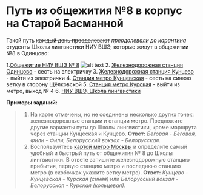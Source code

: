 # Путь из общежития №8 в корпус на Старой Басманной

Такой путь ~~каждый день преодолевают~~ *преодолевали до карантина* студенты Школы лингвистики НИУ ВШЭ, которые живут в общежитии №8 в Одинцово:

1.[Общежитие НИУ ВШЭ № 8](https://www.hse.ru/dormitory/3listnik/)
![alt text](https://www.hse.ru/pubs/share/direct/224124948.jpg)
2. [Железнодорожная станция Одинцово](https://ru.wikipedia.org/wiki/%D0%9E%D0%B4%D0%B8%D0%BD%D1%86%D0%BE%D0%B2%D0%BE_(%D1%81%D1%82%D0%B0%D0%BD%D1%86%D0%B8%D1%8F)) - сесть на электричку
3. [Железнодорожная станция Кунцево](https://ru.wikipedia.org/wiki/%D0%9A%D1%83%D0%BD%D1%86%D0%B5%D0%B2%D0%BE_I) - выйти из электрички
4. [Станция метро Кунцевская](https://ru.wikipedia.org/wiki/%D0%9A%D1%83%D0%BD%D1%86%D0%B5%D0%B2%D1%81%D0%BA%D0%B0%D1%8F_(%D1%81%D1%82%D0%B0%D0%BD%D1%86%D0%B8%D1%8F_%D0%BC%D0%B5%D1%82%D1%80%D0%BE,_%D0%90%D1%80%D0%B1%D0%B0%D1%82%D1%81%D0%BA%D0%BE-%D0%9F%D0%BE%D0%BA%D1%80%D0%BE%D0%B2%D1%81%D0%BA%D0%B0%D1%8F_%D0%B8_%D0%A4%D0%B8%D0%BB%D1%91%D0%B2%D1%81%D0%BA%D0%B0%D1%8F_%D0%BB%D0%B8%D0%BD%D0%B8%D0%B8)) - сесть на синюю ветку в сторону Щёлковской
5. [Станция метро Курская](https://ru.wikipedia.org/wiki/%D0%9A%D1%83%D1%80%D1%81%D0%BA%D0%B0%D1%8F_(%D1%81%D1%82%D0%B0%D0%BD%D1%86%D0%B8%D1%8F_%D0%BC%D0%B5%D1%82%D1%80%D0%BE,_%D0%90%D1%80%D0%B1%D0%B0%D1%82%D1%81%D0%BA%D0%BE-%D0%9F%D0%BE%D0%BA%D1%80%D0%BE%D0%B2%D1%81%D0%BA%D0%B0%D1%8F_%D0%BB%D0%B8%D0%BD%D0%B8%D1%8F)) - выйти из метро, выход № 4
6. [НИУ ВШЭ, Школа лингвистики](https://ling.hse.ru/howtogetthere)

__Примеры заданий:__
>1. На карте отмечены, но не соединены несколько других точек: железнодорожные станции и станции метро. Предложите другие варианты пути до Школы лингвистики, кроме маршрута через станции Кунцеская и Кунцево. __Ответ:__ _Беговая - Беговая, Фили - Фили, Белорусский вокзал - Белорусская._
>2. Воспользуйтесь [картой метро Москвы](https://www.moscowmap.ru/metro.html) и определите самый удобный и быстрый путь от общежития № 8 до Школы лингвистики. В ответе запишите железнодорожную станцию прибытия, первую станцию метро и последнюю станцию метро (в скобочках укажите ветку метро). __Ответ:__ _Кунцево - Кунцевская - Курская (синяя)_ или _Белорусский вокзал - Белорусская - Курская (кольцевая)_.
